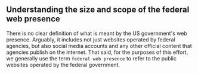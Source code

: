 
## Understanding the size and scope of the federal web presence

There is no clear definition of what is meant by the US government's web presence.  Arguably, it includes not just websites operated by federal agencies, but also social media accounts and any other official content that agencies publish on the internet.  That said, for the purposes of this effort, we generally use the term `federal web presence` to refer to the public websites operated by the federal government.  

